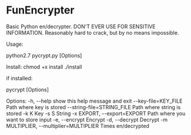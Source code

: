 # FunEncrypter
Basic Python en/decrypter. DON'T EVER USE FOR SENSITIVE INFORMATION.
Reasonably hard to crack, but by no means impossible.

Usage:
 
python2.7 pycrypt.py [Options]

Install:
chmod +x install
./install


if installed:

pycrypt [Options]

Options:
  -h, --help            show this help message and exit
  --key-file=KEY_FILE   Path where key is stored
  --string-file=STRING_FILE
                        Path where string is stored
  -k K                  Key
  -s S                  String
  -x EXPORT, --export=EXPORT
                        Path where you want to store input
  -e, --encrypt         Encrypt
  -d, --decrypt         Decrypt
  -m MULTIPLIER, --multiplier=MULTIPLIER
                        Times en/decrypted

